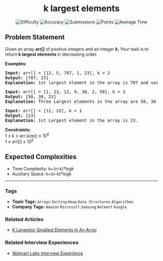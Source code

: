 <h1 align="center">k largest elements</h1>

<p align="center">
  <img alt="Difficulty" title="Difficulty" src="https://custom-icon-badges.demolab.com/badge/Difficulty: Medium-1F222E?style=for-the-badge&logoColor=white&logo=fire"/>
  <img alt="Accuracy" title="Accuracy" src="https://custom-icon-badges.demolab.com/badge/Accuracy: 53.56%25-1F222E?style=for-the-badge&logoColor=white&logo=target"/>
  <img alt="Submissions" title="Submissions" src="https://custom-icon-badges.demolab.com/badge/Submissions: 192K+-1F222E?style=for-the-badge&logoColor=white&logo=repo"/>
  <img alt="Points" title="Points" src="https://custom-icon-badges.demolab.com/badge/Points: 4-1F222E?style=for-the-badge&logoColor=white&logo=award"/>
  <img alt="Average Time" title="Average Time" src="https://custom-icon-badges.demolab.com/badge/Average%20Time: N/A-1F222E?style=for-the-badge&logoColor=white&logo=clock"/>
</p>

## Problem Statement

Given an array <b>arr[]</b> of positive integers and an integer <b>k</b>, Your task is to return <b>k largest elements </b>in decreasing order. 

<b>Examples:</b>

<pre><b>Input: </b>arr[] = [12, 5, 787, 1, 23], k = 2
<b>Output:</b> [787, 23]
<b>Explanation:</b> 1st largest element in the array is 787 and second largest is 23.
</pre>

<pre><b>Input:</b> arr[] = [1, 23, 12, 9, 30, 2, 50], k = 3 
<b>Output:</b> [50, 30, 23]
<b>Explanation:</b> Three Largest elements in the array are 50, 30 and 23.<br></pre>

<pre><b>Input:</b> arr[] = [12, 23], k = 1
<b>Output:</b> [23]
<b>Explanation:</b> 1st Largest element in the array is 23.</pre>

<b>Constraints:</b><br>1 ≤ k ≤ arr.size() ≤ 10<sup>6</sup><br>1 ≤ arr[i] ≤ 10<sup>6</sup><br>

## Expected Complexities
- Time Complexity: k+(n-k)*logk
- Auxiliary Space: k+(n-k)*logk

<hr>

### Tags
- **Topic Tags:** `Arrays` `Sorting` `Heap` `Data Structures` `Algorithms`
- **Company Tags:** `Amazon` `Microsoft` `Samsung` `Walmart` `Google`

### Related Articles
- [K Largestor Smallest Elements In An Array](https://www.geeksforgeeks.org/k-largestor-smallest-elements-in-an-array/)

### Related Interview Experiences
- [Walmart Labs Interview Experience](https://www.geeksforgeeks.org/walmart-labs-interview-experience/)
